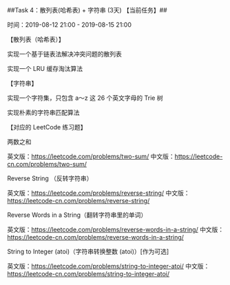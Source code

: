 ##Task 4：散列表(哈希表) + 字符串 (3天) 【当前任务】##

时间：2019-08-12 21:00 - 2019-08-15 21:00

【散列表（哈希表）】

实现一个基于链表法解决冲突问题的散列表

实现一个 LRU 缓存淘汰算法

【字符串】

实现一个字符集，只包含 a～z 这 26 个英文字母的 Trie 树

实现朴素的字符串匹配算法

【对应的 LeetCode 练习题】

两数之和

英文版：https://leetcode.com/problems/two-sum/
中文版：https://leetcode-cn.com/problems/two-sum/

Reverse String （反转字符串）

英文版：https://leetcode.com/problems/reverse-string/
中文版：https://leetcode-cn.com/problems/reverse-string/

Reverse Words in a String（翻转字符串里的单词）

英文版：https://leetcode.com/problems/reverse-words-in-a-string/
中文版：https://leetcode-cn.com/problems/reverse-words-in-a-string/

String to Integer (atoi)（字符串转换整数 (atoi)）[作为可选]

英文版：https://leetcode.com/problems/string-to-integer-atoi/
中文版：https://leetcode-cn.com/problems/string-to-integer-atoi/
